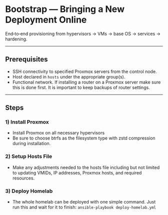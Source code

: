 # Bootstrap — Bringing a New Deployment Online

End‑to‑end provisioning from hypervisors → VMs → base OS → services → hardening.

---

## Prerequisites
- SSH connectivity to specified Proxmox servers from the control node.
- Host declared in `hosts` under the appropriate group(s).
- Functional network. If installing a router on a Proxmox server make sure this is done first. It is important to keep backups of router settings.

---

## Steps

### 1) Install Proxmox
- Install Proxmox on all necessary hypervisors
- Be sure to choose btrfs as the filesystem type with zstd compression during installation.

### 2) Setup Hosts File
- Make any adjustments needed to the hosts file including but not limited to updating VMIDs, IP addresses, Proxmox hosts, and required resources.

### 3) Deploy Homelab
- The whole homelab can be deployed with one simple command. Just run this and wait for it to finish: `ansible-playbook deploy-homelab.yml`
